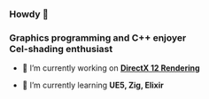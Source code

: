 ### Howdy 👋
<h3>Graphics programming and C++ enjoyer<br/> Cel-shading enthusiast</h3>

- 🔭 I’m currently working on [**DirectX 12 Rendering**](https://github.com/LowerDeckBoy/DirectX-12-Rendering)

- 🌱 I’m currently learning **UE5, Zig, Elixir**
<p align="left">
</p>


<!--
**LowerDeckBoy/LowerDeckBoy** is a ✨ _special_ ✨ repository because its `README.md` (this file) appears on your GitHub profile.

Here are some ideas to get you started:

- 🔭 I’m currently working on ...
- 🌱 I’m currently learning ...
- 👯 I’m looking to collaborate on ...
- 🤔 I’m looking for help with ...
- 💬 Ask me about ...
- 📫 How to reach me: ...
- 😄 Pronouns: ...
- ⚡ Fun fact: ...
-->
